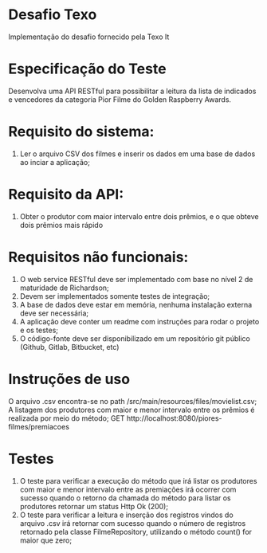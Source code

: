 # Desafio Texo
Implementação do desafio fornecido pela Texo It
# Especificação do Teste 
 
Desenvolva uma API RESTful para possibilitar a leitura da lista de indicados e vencedores da categoria Pior Filme do Golden Raspberry Awards. 

# Requisito do sistema: 
1. Ler o arquivo CSV dos filmes e inserir os dados em uma base de dados ao inciar a aplicação; 

# Requisito da API:  
1. Obter o produtor com maior intervalo entre dois prêmios, e o que obteve dois prêmios mais rápido

# Requisitos não funcionais: 
1. O web service RESTful deve ser implementado com base no nível 2 de maturidade de Richardson; 
2. Devem ser implementados somente testes de integração; 
3. A base de dados deve estar em memória, nenhuma instalação externa deve ser necessária; 
4. A aplicação deve conter um readme com instruções para rodar o projeto e os testes; 
5. O código-fonte deve ser disponibilizado em um repositório git público (Github, Gitlab, Bitbucket, etc)

# Instruções de uso

O arquivo .csv encontra-se no path /src/main/resources/files/movielist.csv;
A listagem dos produtores com maior e menor intervalo entre os prêmios é realizada por meio do método;
GET http://localhost:8080/piores-filmes/premiacoes

# Testes

1. O teste para verificar a execução do método que irá listar os produtores com maior e menor intervalo entre as premiações irá ocorrer com sucesso quando o retorno da chamada do método para listar os produtores retornar um status Http Ok (200);
2. O teste para verificar a leitura e inserção dos registros vindos do arquivo .csv irá retornar com sucesso quando o número de registros retornado pela classe FilmeRepository, utilizando o método count() for maior que zero;
